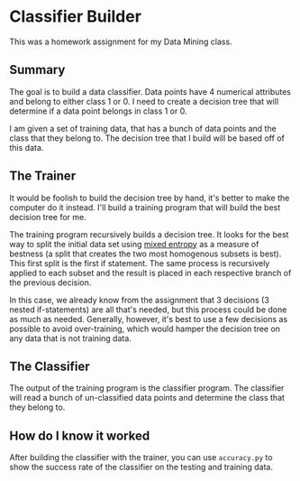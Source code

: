 # Classifier Builder
This was a homework assignment for my Data Mining class. 
## Summary
The goal is to build a data classifier. Data points have 4 numerical attributes and belong to either class 1 or 0. I need to create a decision tree that will determine if a data point belongs in class 1 or 0. 

I am given a set of training data, that has a bunch of data points and the class that they belong to. The decision tree that I build will be based off of this data.
## The Trainer
It would be foolish to build the decision tree by hand, it's better to make the computer do it instead. I'll build a training program that will build the best decision tree for me. 

The training program recursively builds a decision tree. It looks for the best way to split the initial data set using [mixed entropy](https://en.wikipedia.org/wiki/Entropy_of_mixing) as a measure of bestness (a split that creates the two most homogenous subsets is best). This first split is the first if statement. The same process is recursively applied to each subset and the result is placed in each respective branch of the previous decision. 	

In this case, we already know from the assignment that 3 decisions (3 nested if-statements) are all that's needed, but this process could be done as much as needed. Generally, however, it's best to use a few decisions as possible to avoid over-training, which would hamper the decision tree on any data that is not training data. 

## The Classifier
The output of the training program is the classifier program. The classifier will read a bunch of un-classified data points and determine the class that they belong to. 

## How do I know it worked
After building the classifier with the trainer, you can use `accuracy.py` to show the success rate of the classifier on the testing and training data. 





